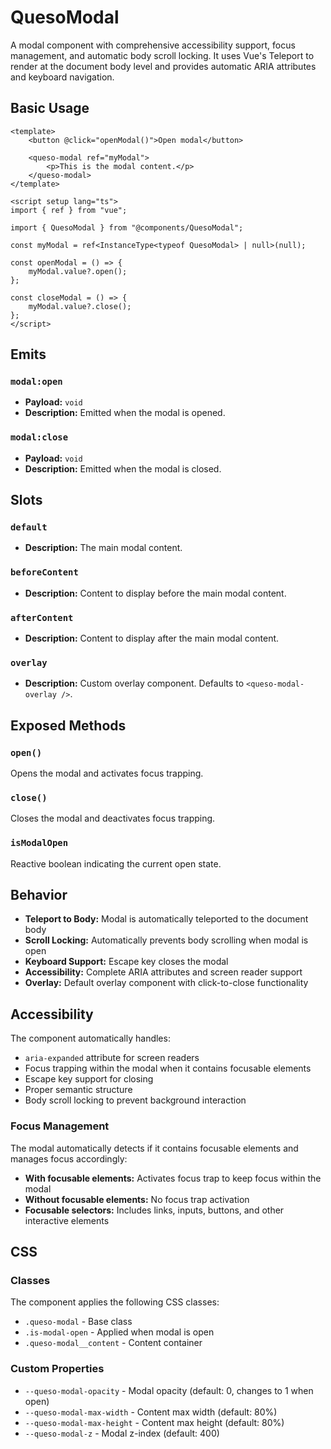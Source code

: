 # QuesoModal

A modal component with comprehensive accessibility support, focus management, and automatic body scroll locking. It uses Vue's Teleport to render at the document body level and provides automatic ARIA attributes and keyboard navigation.

## Basic Usage

```vue
<template>
    <button @click="openModal()">Open modal</button>

    <queso-modal ref="myModal">
        <p>This is the modal content.</p>
    </queso-modal>
</template>

<script setup lang="ts">
import { ref } from "vue";

import { QuesoModal } from "@components/QuesoModal";

const myModal = ref<InstanceType<typeof QuesoModal> | null>(null);

const openModal = () => {
    myModal.value?.open();
};

const closeModal = () => {
    myModal.value?.close();
};
</script>
```

## Emits

### `modal:open`

-   **Payload:** `void`
-   **Description:** Emitted when the modal is opened.

### `modal:close`

-   **Payload:** `void`
-   **Description:** Emitted when the modal is closed.

## Slots

### `default`

-   **Description:** The main modal content.

### `beforeContent`

-   **Description:** Content to display before the main modal content.

### `afterContent`

-   **Description:** Content to display after the main modal content.

### `overlay`

-   **Description:** Custom overlay component. Defaults to `<queso-modal-overlay />`.

## Exposed Methods

### `open()`

Opens the modal and activates focus trapping.

### `close()`

Closes the modal and deactivates focus trapping.

### `isModalOpen`

Reactive boolean indicating the current open state.

## Behavior

-   **Teleport to Body:** Modal is automatically teleported to the document body
-   **Scroll Locking:** Automatically prevents body scrolling when modal is open
-   **Keyboard Support:** Escape key closes the modal
-   **Accessibility:** Complete ARIA attributes and screen reader support
-   **Overlay:** Default overlay component with click-to-close functionality

## Accessibility

The component automatically handles:

-   `aria-expanded` attribute for screen readers
-   Focus trapping within the modal when it contains focusable elements
-   Escape key support for closing
-   Proper semantic structure
-   Body scroll locking to prevent background interaction

### Focus Management

The modal automatically detects if it contains focusable elements and manages focus accordingly:

-   **With focusable elements:** Activates focus trap to keep focus within the modal
-   **Without focusable elements:** No focus trap activation
-   **Focusable selectors:** Includes links, inputs, buttons, and other interactive elements

## CSS

### Classes

The component applies the following CSS classes:

-   `.queso-modal` - Base class
-   `.is-modal-open` - Applied when modal is open
-   `.queso-modal__content` - Content container

### Custom Properties

-   `--queso-modal-opacity` - Modal opacity (default: 0, changes to 1 when open)
-   `--queso-modal-max-width` - Content max width (default: 80%)
-   `--queso-modal-max-height` - Content max height (default: 80%)
-   `--queso-modal-z` - Modal z-index (default: 400)
